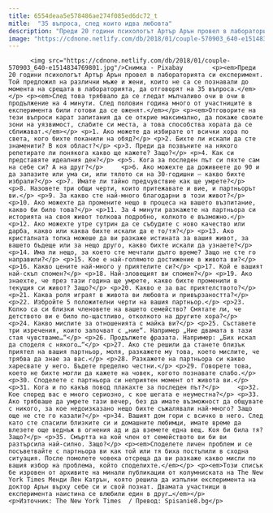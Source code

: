 ```yaml
---
title: 6554deaa5e578486ae274f085ed6dc72_t
mitle:  "35 въпроса, след които идва любовта"
description: "Преди 20 години психологът Артър Арън провел в лабораторията си експеримент. Той предложил на различни мъже и жени, които не са се познавали до момента на срещата в лабораторията, да отговорят на 35 въпроса. След това трябвало да се гледат мълчаливо очи в очи в продължение на 4 минути. След половин година много от участниците …"
image: "https://cdnone.netlify.com/db/2018/01/couple-570903_640-e1514834769801.jpg"
---
```


          <img src="https://cdnone.netlify.com/db/2018/01/couple-570903_640-e1514834769801.jpg"/>Снимка - Pixabay        <p><em>Преди 20 години психологът Артър Арън провел в лабораторията си експеримент. Той предложил на различни мъже и жени, които не са се познавали до момента на срещата в лабораторията, да отговорят на 35 въпроса.</em></p> <p><em>След това трябвало да се гледат мълчаливо очи в очи в продължение на 4 минути. След половин година много от участниците в експеримента били готови да се оженят.</em></p> <p><em>Отговорите на тези въпроси карат запитания да се открие максимално, да покаже своите зони на уязвимост, слабите си места, а това способства хората да се сближават.</em></p> <p>1. Ако можете да избирате от всички хора по света, кого бихте поканили на обяд?</p> <p>2. Бихте ли искали да сте знаменити? В коя област?</p> <p>3. Преди да позвъните на някого репетирате ли понякога какво ще кажете? Защо?</p> <p>4. Как си представяте идеалния ден?</p> <p>5. Кога за последен път си пяхте сам на себе си? А на друг?</p>     <p>6. Ако можехте да доживеете до 90 и да запазите или ума си, или тялото си на 30-годишни – какво бихте избрали?</p> <p>7. Имате ли тайно предчувствие как ще умрете?</p> <p>8. Назовете три общи черти, които притежавате и вие, и партньорът ви.</p> <p>9. За какво сте най-много благодарни в този живот?</p> <p>10. Ако можехте да промените нещо в процеса на вашето възпитание, какво би било това?</p> <p>11. За 4 минути разкажете на партньора си историята на своя живот толкова подробно, колкото е възможно.</p> <p>12. Ако можехте утре сутрин да се събудите с ново качество или дарба, какво или каква бихте искали да е то/тя?</p> <p>13. Ако кристалната топка можеше да ви разкаже истината за вашия живот, за вашето бъдеще или за нещо друго, какво бихте искали да узнаете?</p> <p>14. Има ли нещо, за което сте мечтали дълго време? Защо не сте го направили?</p> <p>15. Кое е най-голямото достижение в живота ви?</p>     <p>16. Какво цените най-много у приятелите си?</p> <p>17. Кой е вашият най-скъп спомен?</p> <p>18. Най-зловещият ви спомен?</p> <p>19. Ако знаехте, че през тази година ще умрете, какво бихте променили в текущия си живот? Защо?</p> <p>20. Какво е за вас приятелството?</p> <p>21. Каква роля играят в живота ви любовта и привързаността?</p> <p>22. Избройте 5 положителни черти на вашия партньор.</p> <p>23. Колко са си близки членовете на вашето семейство? Смятате ли, че детството ви е било по-щастливо, отколкото на другите хора?</p>     <p>24. Какво мислите за отношенията с майка ви?</p> <p>25. Съставете три изречения, които започват с „ние“. Например „Ние двамата в тази стая чувстваме…“</p> <p>26. Продължете фразата. Например: „Бих искал да споделя с някого…“</p> <p>27. Ако сте решили да станете близък приятел на вашия партньор, моля, разкажете му това, което мислите, че трябва да знае за вас.</p> <p>28. Разкажете на партньора си какво харесвате у него. Бъдете пределно честни.</p> <p>29. Говорете това, което не бихте могли да кажете на човек, когото познавате слабо.</p> <p>30. Споделете с партньора си неприятен момент от живота ви.</p> <p>31. Кога и по какъв повод плакахте за последен път?</p>     <p>32. Кое според вас е много сериозно, с кое шегата е неуместна?</p> <p>33. Ако трябваше да умрете тази вечер, без да имате възможност да общувате с никого, за кое недоизказано нещо бихте съжалявали най-много? Защо още не сте го казали?</p> <p>34. Вашият дом гори с всичко в него. След като сте спасили близките си и домашните любимци, имате време да влезете още веднъж в огнения ад и да вземете една вещ. Коя би била тя? Защо?</p> <p>35. Смъртта на кой член от семейството ви би ви разтърсила най-силно. Защо?</p> <p><em>Споделете личен проблем и се посъветвайте с партньора ви как той или тя биха постъпили в сходна ситуация. После помолете човека отсреща да ви разкаже какво мисли по вашия избор на проблема, който споделихте.</em></p> <p><em>Този списък бе изровен от архивите на минали публикации от колумниската на The New York Times Менди Лен Катрън, която решила да изпълни експеримента на доктор Арън върху себе си и свой познат. Двамата участници в експеримента наистина се влюбили един в друг…</em></p> <p>Източник: Тhe New York Times  / Превод: Spisanie8.bg</p>        